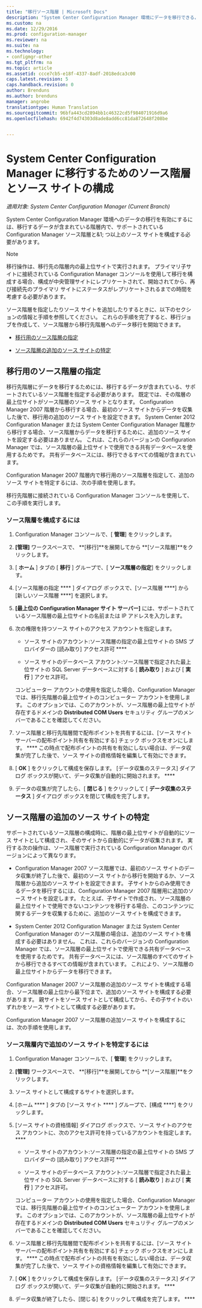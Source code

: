 ```yaml
---
title: "移行ソース階層 | Microsoft Docs"
description: "System Center Configuration Manager 環境にデータを移行できるように、ソース階層とソース サイトを構成します。"
ms.custom: na
ms.date: 12/29/2016
ms.prod: configuration-manager
ms.reviewer: na
ms.suite: na
ms.technology:
- configmgr-other
ms.tgt_pltfrm: na
ms.topic: article
ms.assetid: ccce7cb5-e18f-4337-8adf-2018edca3c00
caps.latest.revision: 5
caps.handback.revision: 0
author: Brenduns
ms.author: brenduns
manager: angrobe
translationtype: Human Translation
ms.sourcegitcommit: 96bfa443cd2894bb1c46322cd5f984071916d9a6
ms.openlocfilehash: 6942f4d74303d8ade8add6cc81da872648f208be


---
```

# <a name="configure-source-hierarchies-and-source-sites-for-migration-to-system-center-configuration-manager"></a>System Center Configuration Manager に移行するためのソース階層とソース サイトの構成

*適用対象: System Center Configuration Manager (Current Branch)*

System Center Configuration Manager 環境へのデータの移行を有効にするには、移行するデータが含まれている階層内で、サポートされている Configuration Manager ソース階層と&1; つ以上のソース サイトを構成する必要があります。  

> [!NOTE]  
>  移行操作は、移行先の階層内の最上位サイトで実行されます。 プライマリ子サイトに接続されている Configuration Manager コンソールを使用して移行を構成する場合、構成が中央管理サイトにレプリケートされて、開始されてから、再び接続先のプライマリ サイトにステータスがレプリケートされるまでの時間を考慮する必要があります。  

 ソース階層を指定したりソース サイトを追加したりするときに、以下のセクションの情報と手順を参照してください。 これらの手順を完了すると、移行ジョブを作成して、ソース階層から移行先階層へのデータ移行を開始できます。  

-   [移行用のソース階層の指定](#BKBM_ConfigSrcHierarchy)  

-   [ソース階層の追加のソース サイトの特定](#BKBM_ConfigSrcSites)  

##  <a name="a-namebkbmconfigsrchierarchya-specify-a-source-hierarchy-for-migration"></a><a name="BKBM_ConfigSrcHierarchy"></a> 移行用のソース階層の指定  
 移行先階層にデータを移行するためには、移行するデータが含まれている、サポートされているソース階層を指定する必要があります。 既定では、その階層の最上位サイトがソース階層のソース サイトとなります。 Configuration Manager 2007 階層から移行する場合、最初のソース サイトからデータを収集した後で、移行用の追加のソース サイトを設定できます。 System Center 2012 Configuration Manager または System Center Configuration Manager 階層から移行する場合、ソース階層からデータを移行するために、追加のソース サイトを設定する必要はありません。 これは、これらのバージョンの Configuration Manager では、ソース階層の最上位サイトで使用できる共有データベースを使用するためです。 共有データベースには、移行できるすべての情報が含まれています。  

 Configuration Manager 2007 階層内で移行用のソース階層を指定して、追加のソース サイトを特定するには、次の手順を使用します。  

 移行先階層に接続されている Configuration Manager コンソールを使用して、この手順を実行します。  

### <a name="to-configure-a-source-hierarchy"></a>ソース階層を構成するには   

1.  Configuration Manager コンソールで、[ **管理**] をクリックします。  

2.  **[管理]** ワークスペースで、 **[移行]**を展開してから **[ソース階層]**をクリックします。  

3.  [ **ホーム** ] タブの [ **移行** ] グループで、[ **ソース階層の指定**] をクリックします。  

4.  [ソース階層の指定 **** ] ダイアログ ボックスで、[ソース階層 ****] から [新しいソース階層 ****] を選択します。  

5.  **[最上位の Configuration Manager サイト サーバー]** には、サポートされているソース階層の最上位サイトの名前または IP アドレスを入力します。  

6.  次の権限を持つソース サイトのアクセス アカウントを指定します。  

    -   ソース サイトのアカウント:ソース階層の指定の最上位サイトの SMS プロバイダーの [読み取り] アクセス許可 ****  

    -   ソース サイトのデータベース アカウント:ソース階層で指定された最上位サイトの SQL Server データベースに対する [ **読み取り** ] および [ **実行** ] アクセス許可。  

     コンピューター アカウントの使用を指定した場合、Configuration Manager では、移行先階層の最上位サイトのコンピューター アカウントを使用します。 このオプションでは、このアカウントが、ソース階層の最上位サイトが存在するドメインの **Distributed COM Users** セキュリティ グループのメンバーであることを確認してください。  

7.  ソース階層と移行先階層間で配布ポイントを共有するには、[ソース サイト サーバーの配布ポイント共有を有効にする] チェック ボックスをオンにします。 **** この時点で配布ポイントの共有を有効にしない場合は、データ収集が完了した後で、ソース サイトの資格情報を編集して有効にできます。  

8.  [ **OK** ] をクリックして構成を保存します。 [データ収集のステータス] ダイアログ ボックスが開いて、データ収集が自動的に開始されます。 ****  

9. データの収集が完了したら、[ **閉じる** ] をクリックして [ **データ収集のステータス** ] ダイアログ ボックスを閉じて構成を完了します。  

##  <a name="a-namebkbmconfigsrcsitesa-identify-additional-source-sites-of-the-source-hierarchy"></a><a name="BKBM_ConfigSrcSites"></a> ソース階層の追加のソース サイトの特定  
 サポートされているソース階層の構成時に、階層の最上位サイトが自動的にソース サイトとして構成され、そのサイトから自動的にデータが収集されます。 実行する次の操作は、ソース階層で実行されている Configuration Manager のバージョンによって異なります。  

-   Configuration Manager 2007 ソース階層では、最初のソース サイトのデータ収集が終了した後で、最初のソース サイトから移行を開始するか、ソース階層から追加のソース サイトを設定できます。 子サイトからのみ使用できるデータを移行するには、Configuration Manager 2007 階層用に追加のソース サイトを設定します。 たとえば、子サイトで作成され、ソース階層の最上位サイトで使用できないコンテンツを移行する場合、このコンテンツに関するデータを収集するために、追加のソース サイトを構成できます。  

-   System Center 2012 Configuration Manager または System Center Configuration Manager のソース階層の場合は、追加のソース サイトを構成する必要はありません。 これは、これらのバージョンの Configuration Manager では、ソース階層の最上位サイトで使用できる共有データベースを使用するためです。 共有データベースには、ソース階層のすべてのサイトから移行できるすべての情報が含まれています。 これにより、ソース階層の最上位サイトからデータを移行できます。  

Configuration Manager 2007 ソース階層の追加のソース サイトを構成する場合、ソース階層の最上位から最下位まで、追加のソース サイトを構成する必要があります。 親サイトをソース サイトとして構成してから、その子サイトのいずれかをソース サイトとして構成する必要があります。  

Configuration Manager 2007 ソース階層の追加ソース サイトを構成するには、次の手順を使用します。  

### <a name="to-identify-additional-source-sites-in-the-source-hierarchy"></a>ソース階層内で追加のソース サイトを特定するには 

1.  Configuration Manager コンソールで、[ **管理**] をクリックします。  

2.  **[管理]** ワークスペースで、 **[移行]**を展開してから **[ソース階層]**をクリックします。  

3.  ソース サイトとして構成するサイトを選択します。  

4.  [ホーム **** ] タブの [ソース サイト **** ] グループで、[構成 ****] をクリックします。  

5.  [ソース サイトの資格情報] ダイアログ ボックスで、ソース サイトのアクセス アカウントに、次のアクセス許可を持っているアカウントを指定します。 ****  

    -   ソース サイトのアカウント:ソース階層の指定の最上位サイトの SMS プロバイダーの [読み取り] アクセス許可 ****  

    -   ソース サイトのデータベース アカウント:ソース階層で指定された最上位サイトの SQL Server データベースに対する [ **読み取り** ] および [ **実行** ] アクセス許可。  

    コンピューター アカウントの使用を指定した場合、Configuration Manager では、移行先階層の最上位サイトのコンピューター アカウントを使用します。 このオプションでは、このアカウントが、ソース階層の最上位サイトが存在するドメインの **Distributed COM Users** セキュリティ グループのメンバーであることを確認してください。  

6.  ソース階層と移行先階層間で配布ポイントを共有するには、[ソース サイト サーバーの配布ポイント共有を有効にする] チェック ボックスをオンにします。 **** この時点で配布ポイントの共有を有効にしない場合は、データ収集が完了した後で、ソース サイトの資格情報を編集して有効にできます。  

7. [ **OK** ] をクリックして構成を保存します。 [データ収集のステータス] ダイアログ ボックスが開いて、データ収集が自動的に開始されます。 ****  

8.  データ収集が終了したら、[閉じる] をクリックして構成を完了します。 ****  



<!--HONumber=Dec16_HO5-->


